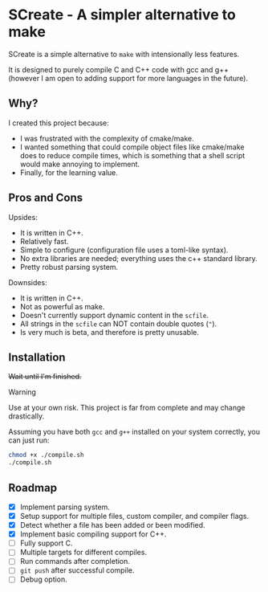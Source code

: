 # SCreate - A simpler alternative to make

SCreate is a simple alternative to `make` with intensionally less features.

It is designed to purely compile C and C++ code with gcc and g++ (however I am open to adding support for more languages in the future).

## Why?

I created this project because:
- I was frustrated with the complexity of cmake/make.
- I wanted something that could compile object files like cmake/make does to reduce compile times, which is something that a shell script would make annoying to implement.
- Finally, for the learning value.

## Pros and Cons

Upsides:
- It is written in C++.
- Relatively fast.
- Simple to configure (configuration file uses a toml-like syntax).
- No extra libraries are needed; everything uses the c++ standard library.
- Pretty robust parsing system.

Downsides:
- It is written in C++.
- Not as powerful as make.
- Doesn't currently support dynamic content in the `scfile`.
- All strings in the `scfile` can NOT contain double quotes (`"`).
- Is very much is beta, and therefore is pretty unusable.


## Installation
~~Wait until I'm finished.~~ 

> [!Warning]
> Use at your own risk. This project is far from complete and may change drastically.

Assuming you have both `gcc` and `g++` installed on your system correctly, you can just run:
```sh
chmod +x ./compile.sh
./compile.sh
```


## Roadmap

- [x] Implement parsing system.
- [x] Setup support for multiple files, custom compiler, and compiler flags.
- [x] Detect whether a file has been added or been modified.
- [x] Implement basic compiling support for C++.
- [ ] Fully support C.
- [ ] Multiple targets for different compiles.
- [ ] Run commands after completion.
- [ ] `git push` after successful compile.
- [ ] Debug option.
